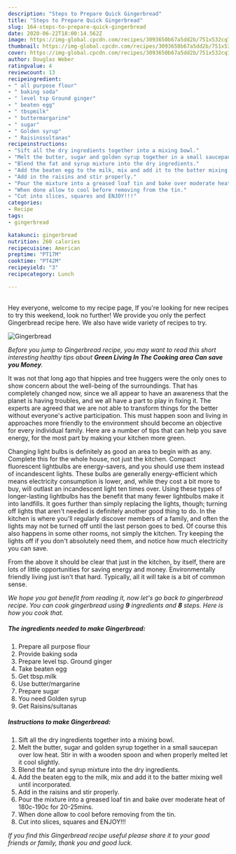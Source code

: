 ```yaml
---
description: "Steps to Prepare Quick Gingerbread"
title: "Steps to Prepare Quick Gingerbread"
slug: 164-steps-to-prepare-quick-gingerbread
date: 2020-06-22T18:00:14.562Z
image: https://img-global.cpcdn.com/recipes/3093650b67a5dd2b/751x532cq70/gingerbread-recipe-main-photo.jpg
thumbnail: https://img-global.cpcdn.com/recipes/3093650b67a5dd2b/751x532cq70/gingerbread-recipe-main-photo.jpg
cover: https://img-global.cpcdn.com/recipes/3093650b67a5dd2b/751x532cq70/gingerbread-recipe-main-photo.jpg
author: Douglas Weber
ratingvalue: 4
reviewcount: 13
recipeingredient:
- " all purpose flour"
- " baking soda"
- " level tsp Ground ginger"
- " beaten egg"
- " tbspmilk"
- " buttermargarine"
- " sugar"
- " Golden syrup"
- " Raisinssultanas"
recipeinstructions:
- "Sift all the dry ingredients together into a mixing bowl."
- "Melt the butter, sugar and golden syrup together in a small saucepan over low heat. Stir in with a wooden spoon and when properly melted let it cool slightly."
- "Blend the fat and syrup mixture into the dry ingredients."
- "Add the beaten egg to the milk, mix and add it to the batter mixing well until incorporated."
- "Add in the raisins and stir properly."
- "Pour the mixture into a greased loaf tin and bake over moderate heat of 180c-190c for 20-25mins."
- "When done allow to cool before removing from the tin."
- "Cut into slices, squares and ENJOY!!!"
categories:
- Recipe
tags:
- gingerbread

katakunci: gingerbread 
nutrition: 260 calories
recipecuisine: American
preptime: "PT17M"
cooktime: "PT42M"
recipeyield: "3"
recipecategory: Lunch

---
```

<br>
Hey everyone, welcome to my recipe page, If you're looking for new recipes to try this weekend, look no further! We provide you only the perfect Gingerbread recipe here. We also have wide variety of recipes to try.
<br>


![Gingerbread](https://img-global.cpcdn.com/recipes/3093650b67a5dd2b/751x532cq70/gingerbread-recipe-main-photo.jpg)

<i>Before you jump to Gingerbread recipe, you may want to read this short interesting healthy tips about 
<strong>Green Living In The Cooking area Can save you Money</strong>.</i>
</br>

It was not that long ago that hippies and tree huggers were the only ones to show concern about the well-being of the surroundings. That has completely changed now, since we all appear to have an awareness that the planet is having troubles, and we all have a part to play in fixing it. The experts are agreed that we are not able to transform things for the better without everyone's active participation. This must happen soon and living in approaches more friendly to the environment should become an objective for every individual family. Here are a number of tips that can help you save energy, for the most part by making your kitchen more green.

Changing light bulbs is definitely as good an area to begin with as any. Complete this for the whole house, not just the kitchen. Compact fluorescent lightbulbs are energy-savers, and you should use them instead of incandescent lights. These bulbs are generally energy-efficient which means electricity consumption is lower, and, while they cost a bit more to buy, will outlast an incandescent light ten times over. Using these types of longer-lasting lightbulbs has the benefit that many fewer lightbulbs make it into landfills. It goes further than simply replacing the lights, though; turning off lights that aren't needed is definitely another good thing to do. In the kitchen is where you'll regularly discover members of a family, and often the lights may not be turned off until the last person goes to bed. Of course this also happens in some other rooms, not simply the kitchen. Try keeping the lights off if you don't absolutely need them, and notice how much electricity you can save.

From the above it should be clear that just in the kitchen, by itself, there are lots of little opportunities for saving energy and money. Environmentally friendly living just isn't that hard. Typically, all it will take is a bit of common sense.


<i>We hope you got benefit from reading it, now let's go back to gingerbread recipe. You can cook gingerbread using <strong>9</strong> ingredients and <strong>8</strong> steps. Here is how you cook that.
</i>

##### The ingredients needed to make Gingerbread:

1. Prepare  all purpose flour
1. Provide  baking soda
1. Prepare  level tsp. Ground ginger
1. Take  beaten egg
1. Get  tbsp.milk
1. Use  butter/margarine
1. Prepare  sugar
1. You need  Golden syrup
1. Get  Raisins/sultanas


##### Instructions to make Gingerbread:

1. Sift all the dry ingredients together into a mixing bowl.
1. Melt the butter, sugar and golden syrup together in a small saucepan over low heat. Stir in with a wooden spoon and when properly melted let it cool slightly.
1. Blend the fat and syrup mixture into the dry ingredients.
1. Add the beaten egg to the milk, mix and add it to the batter mixing well until incorporated.
1. Add in the raisins and stir properly.
1. Pour the mixture into a greased loaf tin and bake over moderate heat of 180c-190c for 20-25mins.
1. When done allow to cool before removing from the tin.
1. Cut into slices, squares and ENJOY!!!


<i>If you find this Gingerbread recipe useful please share it to your good friends or family, thank you and good luck.</i>
